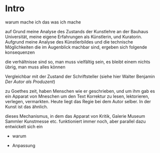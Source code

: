 # Intro


warum mache ich das was ich mache

auf Grund meine Analyse des Zustands der Kunstlehre an der Bauhaus Universität, meine eigene Erfahrungen als Künstlerin, und Kuratorin. Aufgrund meine Analyse des Künstlerbildes und die technische Möglichkeiten die im Augenblick machbar sind, ergeben sich folgende konsequenzen


die verhältnisse sind so, man muss vielfältig sein, es bleibt einem nichts übrig, man muss alles können

Vergleichbar mit der Zustand der Schriftsteller (siehe hier Walter Benjamin *Der Autor als Produzent*)

zu Goethes zeit, haben Menschen wie er geschrieben, und um ihm gab es ein Apparat von Mneschen um den Text Korrektur zu lesen, lektorieren, verlegen, vermarkten. Heute liegt das Regie bei dem Autor selber. In der Kunst ist das ähnlich.


dieses Mechanismus, in dem das Apparat von Kritik, Galerie Museum Sammler Kunstmesse etc. funktioniert immer noch, aber parallel dazu entwickelt sich ein






- warum 

- Anpassung


